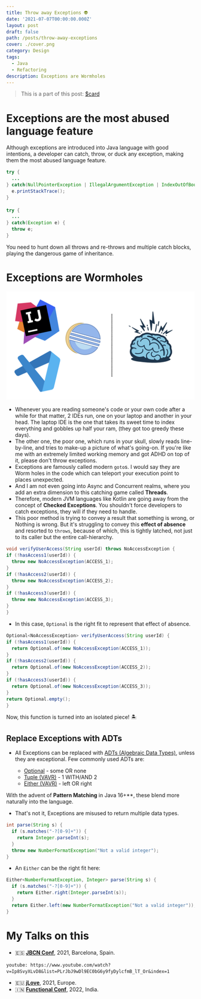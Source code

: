 ```yaml
---
title: Throw away Exceptions 👽
date: '2021-07-07T00:00:00.000Z'
layout: post
draft: false
path: /posts/throw-away-exceptions
cover: ./cover.png
category: Design
tags:
  - Java
  - Refactoring
description: Exceptions are Wormholes
---
```


> This is a part of this post:
[$card](https://overfullstack.ga/posts/huh-to-aha)

# Exceptions are the most abused language feature

Although exceptions are introduced into Java language with good intentions, a developer can catch, throw, or duck any exception, making them the most abused language feature.

```java
try {
  ...
} catch(NullPointerException | IllegalArgumentException | IndexOutOfBoundsException e) {
  e.printStackTrace();
}

try {
  ...
} catch(Exception e) {
  throw e;
}
```

You need to hunt down all throws and re-throws and multiple catch blocks, playing the dangerous game of inheritance.

# Exceptions are Wormholes

![ides](media/ides.png)

- Whenever you are reading someone's code or your own code after a while for that matter, 2 IDEs run, one on your laptop and another in your head. The laptop IDE is the one that takes its sweet time to index everything and gobbles up half your ram, (they got too greedy these days).
- The other one, the poor one, which runs in your skull, slowly reads line-by-line, and tries to make-up a picture of what's going-on. If you're like me with an extremely limited working memory and got ADHD on top of it, please don't throw exceptions.
- Exceptions are famously called modern `goto`s. I would say they are Worm holes in the code which can teleport your execution point to places unexpected.
- And I am not even going into Async and Concurrent realms, where you add an extra dimension to this catching game called **Threads**.
- Therefore, modern JVM languages like Kotlin are going away from the concept of **Checked Exceptions**. You shouldn't force developers to catch exceptions, they will if they need to handle.
- This poor method is trying to convey a result that something is wrong, or Nothing is wrong. But it's struggling to convey this **effect of absence** and resorted to `throws`, because of which, this is tightly latched, not just to its caller but the entire call-hierarchy.

```java
void verifyUserAccess(String userId) throws NoAccessException {
if (!hasAccess1(userId)) {
  throw new NoAccessException(ACCESS_1);
}
if (!hasAccess2(userId)) {
  throw new NoAccessException(ACCESS_2);
}
if (!hasAccess3(userId)) {
  throw new NoAccessException(ACCESS_3);
}
}
```

- In this case, `Optional` is the right fit to represent that effect of absence.

```java
Optional<NoAccessException> verifyUserAccess(String userId) {
if (!hasAccess1(userId)) {
  return Optional.of(new NoAccessException(ACCESS_1));
}
if (!hasAccess2(userId)) {
  return Optional.of(new NoAccessException(ACCESS_2));
}
if (!hasAccess3(userId)) {
  return Optional.of(new NoAccessException(ACCESS_3));
}
return Optional.empty();
}
```

Now, this function is turned into an isolated piece! 🏝

## Replace Exceptions with ADTs

- All Exceptions can be replaced with [ADTs (Algebraic Data Types)](https://www.raywenderlich.com/11593767-functional-programming-with-kotlin-and-arrow-algebraic-data-types), unless they are exceptional. Few commonly used ADTs are:

  - [Optional](https://docs.oracle.com/en/java/javase/11/docs/api/java.base/java/util/Optional.html) - some OR none
  - [Tuple (VAVR)](https://docs.vavr.io/#_tuples) - 1 WITH/AND 2
  - [Either (VAVR)](https://docs.vavr.io/#_either) - left OR right

With the advent of **Pattern Matching** in Java 16+**, these blend more naturally into the language.

- That's not it, Exceptions are misused to return multiple data types.

```java
int parse(String s) {
  if (s.matches("-?[0-9]+")) {
    return Integer.parseInt(s);
  }
  throw new NumberFormatException("Not a valid integer");
}
```

- An `Either` can be the right fit here:

```java
Either<NumberFormatException, Integer> parse(String s) {
  if (s.matches("-?[0-9]+")) {
    return Either.right(Integer.parseInt(s));
  }
  return Either.left(new NumberFormatException("Not a valid integer"));
}
```

# My Talks on this

- 🇪🇸 **[JBCN Conf](https://www.jbcnconf.com/2021/infoSpeaker.html?ref=fb4fc6057fcdc50798fa601ea43883688923960d)**, 2021, Barcelona, Spain.

`youtube: https://www.youtube.com/watch?v=Ip8SvyXLvD8&list=PLrJbJ9wDl9EC0bG6y9fyDylcfmB_lT_Or&index=1`

- 🇪🇺 **[jLove](https://embed.emamo.com/event/jlove-2021/r/speaker/gopal-s-akshintala)**, 2021, Europe.
- 🇮🇳 **[Functional Conf](https://confengine.com/conferences/functional-conf-2022/proposal/16085/huh-to-aha-a-refactoring-story)**, 2022, India.
